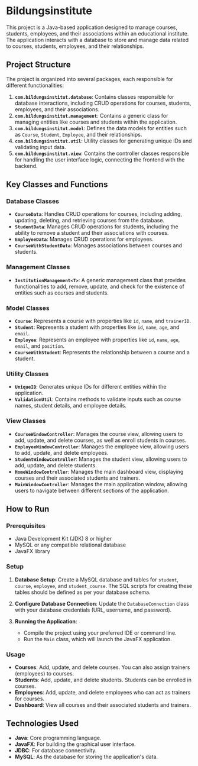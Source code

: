 # Bildungsinstitute
This project is a Java-based application designed to manage courses, students, employees, and their associations within an educational institute.
The application interacts with a database to store and manage data related to courses, students, employees, and their relationships.

## Project Structure

The project is organized into several packages, each responsible for different functionalities:

1. **`com.bildungsinstitut.database`**: Contains classes responsible for database interactions, including CRUD operations for courses, students, employees, and their associations.
2. **`com.bildungsinstitut.management`**: Contains a generic class for managing entities like courses and students within the application.
3. **`com.bildungsinstitut.model`**: Defines the data models for entities such as `Course`, `Student`, `Employee`, and their relationships.
4. **`com.bildungsinstitut.util`**: Utility classes for generating unique IDs and validating input data.
5. **`com.bildungsinstitut.view`**: Contains the controller classes responsible for handling the user interface logic, connecting the frontend with the backend.

## Key Classes and Functions

### Database Classes

- **`CourseData`**: Handles CRUD operations for courses, including adding, updating, deleting, and retrieving courses from the database.
- **`StudentData`**: Manages CRUD operations for students, including the ability to remove a student and their associations with courses.
- **`EmployeeData`**: Manages CRUD operations for employees.
- **`CourseWithStudentData`**: Manages associations between courses and students.

### Management Classes

- **`InstitutionManagement<T>`**: A generic management class that provides functionalities to add, remove, update, and check for the existence of entities such as courses and students.

### Model Classes

- **`Course`**: Represents a course with properties like `id`, `name`, and `trainerID`.
- **`Student`**: Represents a student with properties like `id`, `name`, `age`, and `email`.
- **`Employee`**: Represents an employee with properties like `id`, `name`, `age`, `email`, and `position`.
- **`CourseWithStudent`**: Represents the relationship between a course and a student.

### Utility Classes

- **`UniqueID`**: Generates unique IDs for different entities within the application.
- **`ValidationUtil`**: Contains methods to validate inputs such as course names, student details, and employee details.

### View Classes

- **`CourseWindowController`**: Manages the course view, allowing users to add, update, and delete courses, as well as enroll students in courses.
- **`EmployeeWindowController`**: Manages the employee view, allowing users to add, update, and delete employees.
- **`StudentWindowController`**: Manages the student view, allowing users to add, update, and delete students.
- **`HomeWindowController`**: Manages the main dashboard view, displaying courses and their associated students and trainers.
- **`MainWindowController`**: Manages the main application window, allowing users to navigate between different sections of the application.

## How to Run

### Prerequisites

- Java Development Kit (JDK) 8 or higher
- MySQL or any compatible relational database
- JavaFX library

### Setup

1. **Database Setup**: Create a MySQL database and tables for `student`, `course`, `employee`, and `student_course`. The SQL scripts for creating these tables should be defined as per your database schema.

2. **Configure Database Connection**: Update the `DatabaseConnection` class with your database credentials (URL, username, and password).

3. **Running the Application**:
   - Compile the project using your preferred IDE or command line.
   - Run the `Main` class, which will launch the JavaFX application.

### Usage

- **Courses**: Add, update, and delete courses. You can also assign trainers (employees) to courses.
- **Students**: Add, update, and delete students. Students can be enrolled in courses.
- **Employees**: Add, update, and delete employees who can act as trainers for courses.
- **Dashboard**: View all courses and their associated students and trainers.

## Technologies Used

- **Java**: Core programming language.
- **JavaFX**: For building the graphical user interface.
- **JDBC**: For database connectivity.
- **MySQL**: As the database for storing the application's data.

